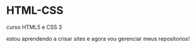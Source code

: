 # HTML-CSS
 curso HTML5 e CSS 3 

estou aprendendo a crisar sites e agora vou gerenciar meus repositorios!